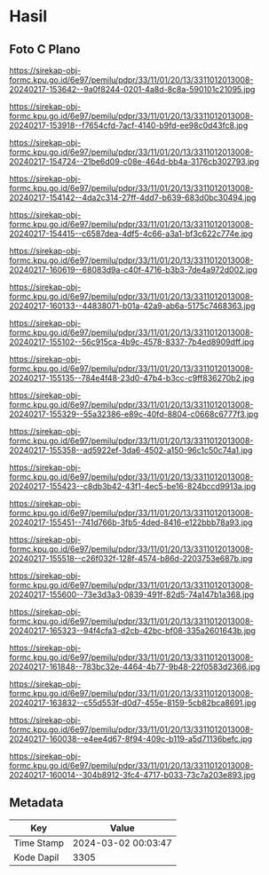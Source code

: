 # Hasil

## Foto C Plano

https://sirekap-obj-formc.kpu.go.id/6e97/pemilu/pdpr/33/11/01/20/13/3311012013008-20240217-153642--9a0f8244-0201-4a8d-8c8a-590101c21095.jpg

https://sirekap-obj-formc.kpu.go.id/6e97/pemilu/pdpr/33/11/01/20/13/3311012013008-20240217-153918--f7654cfd-7acf-4140-b9fd-ee98c0d43fc8.jpg

https://sirekap-obj-formc.kpu.go.id/6e97/pemilu/pdpr/33/11/01/20/13/3311012013008-20240217-154724--21be6d09-c08e-464d-bb4a-3176cb302793.jpg

https://sirekap-obj-formc.kpu.go.id/6e97/pemilu/pdpr/33/11/01/20/13/3311012013008-20240217-154142--4da2c314-27ff-4dd7-b639-683d0bc30494.jpg

https://sirekap-obj-formc.kpu.go.id/6e97/pemilu/pdpr/33/11/01/20/13/3311012013008-20240217-154415--c6587dea-4df5-4c66-a3a1-bf3c622c774e.jpg

https://sirekap-obj-formc.kpu.go.id/6e97/pemilu/pdpr/33/11/01/20/13/3311012013008-20240217-160619--68083d9a-c40f-4716-b3b3-7de4a972d002.jpg

https://sirekap-obj-formc.kpu.go.id/6e97/pemilu/pdpr/33/11/01/20/13/3311012013008-20240217-160133--44838071-b01a-42a9-ab6a-5175c7468363.jpg

https://sirekap-obj-formc.kpu.go.id/6e97/pemilu/pdpr/33/11/01/20/13/3311012013008-20240217-155102--56c915ca-4b9c-4578-8337-7b4ed8909dff.jpg

https://sirekap-obj-formc.kpu.go.id/6e97/pemilu/pdpr/33/11/01/20/13/3311012013008-20240217-155135--784e4f48-23d0-47b4-b3cc-c9ff836270b2.jpg

https://sirekap-obj-formc.kpu.go.id/6e97/pemilu/pdpr/33/11/01/20/13/3311012013008-20240217-155329--55a32386-e89c-40fd-8804-c0668c6777f3.jpg

https://sirekap-obj-formc.kpu.go.id/6e97/pemilu/pdpr/33/11/01/20/13/3311012013008-20240217-155358--ad5922ef-3da6-4502-a150-96c1c50c74a1.jpg

https://sirekap-obj-formc.kpu.go.id/6e97/pemilu/pdpr/33/11/01/20/13/3311012013008-20240217-155423--c8db3b42-43f1-4ec5-be16-824bccd9913a.jpg

https://sirekap-obj-formc.kpu.go.id/6e97/pemilu/pdpr/33/11/01/20/13/3311012013008-20240217-155451--741d766b-3fb5-4ded-8416-e122bbb78a93.jpg

https://sirekap-obj-formc.kpu.go.id/6e97/pemilu/pdpr/33/11/01/20/13/3311012013008-20240217-155518--c26f032f-128f-4574-b86d-2203753e687b.jpg

https://sirekap-obj-formc.kpu.go.id/6e97/pemilu/pdpr/33/11/01/20/13/3311012013008-20240217-155600--73e3d3a3-0839-491f-82d5-74a147b1a368.jpg

https://sirekap-obj-formc.kpu.go.id/6e97/pemilu/pdpr/33/11/01/20/13/3311012013008-20240217-165323--94f4cfa3-d2cb-42bc-bf08-335a2601643b.jpg

https://sirekap-obj-formc.kpu.go.id/6e97/pemilu/pdpr/33/11/01/20/13/3311012013008-20240217-161848--783bc32e-4464-4b77-9b48-22f0583d2366.jpg

https://sirekap-obj-formc.kpu.go.id/6e97/pemilu/pdpr/33/11/01/20/13/3311012013008-20240217-163832--c55d553f-d0d7-455e-8159-5cb82bca8691.jpg

https://sirekap-obj-formc.kpu.go.id/6e97/pemilu/pdpr/33/11/01/20/13/3311012013008-20240217-160038--e4ee4d67-8f94-409c-b119-a5d71136befc.jpg

https://sirekap-obj-formc.kpu.go.id/6e97/pemilu/pdpr/33/11/01/20/13/3311012013008-20240217-160014--304b8912-3fc4-4717-b033-73c7a203e893.jpg


## Metadata

| Key        | Value               |
| ---------- | ------------------- |
| Time Stamp | 2024-03-02 00:03:47 |
| Kode Dapil | 3305                |



